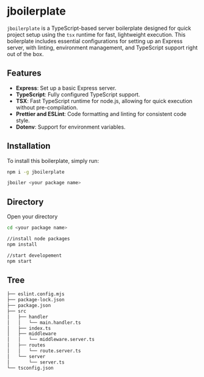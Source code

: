 # jboilerplate

`jboilerplate` is a TypeScript-based server boilerplate designed for quick project setup using the `tsx` runtime for fast, lightweight execution. This boilerplate includes essential configurations for setting up an Express server, with linting, environment management, and TypeScript support right out of the box.

## Features

- **Express**: Set up a basic Express server.
- **TypeScript**: Fully configured TypeScript support.
- **TSX**: Fast TypeScript runtime for node.js, allowing for quick execution without pre-compilation.
- **Prettier and ESLint**: Code formatting and linting for consistent code style.
- **Dotenv**: Support for environment variables.

## Installation

To install this boilerplate, simply run:

```bash
npm i -g jboilerplate

jboiler <your package name>
```

## Directory

Open your directory

```bash
cd <your package name>

//install node packages
npm install

//start developement
npm start
```

## Tree

```bash
├── eslint.config.mjs
├── package-lock.json
├── package.json
├── src
│   ├── handler
│   │   └── main.handler.ts
│   ├── index.ts
│   ├── middleware
│   │   └── middleware.server.ts
│   ├── routes
│   │   └── route.server.ts
│   └── server
│       └── server.ts
└── tsconfig.json
```
